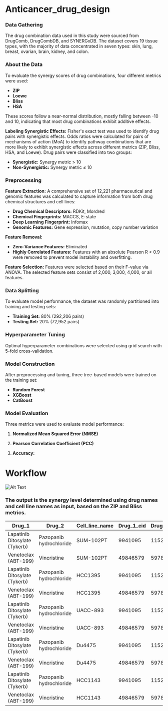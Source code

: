 # Anticancer_drug_design

### Data Gathering
The drug combination data used in this study were sourced from DrugComb, DrugCombDB, and SYNERGxDB. The dataset covers 19 tissue types, with the majority of data concentrated in seven types: skin, lung, breast, ovarian, brain, kidney, and colon.

### About the Data
To evaluate the synergy scores of drug combinations, four different metrics were used:
- **ZIP**
- **Loewe**
- **Bliss**
- **HSA**

These scores follow a near-normal distribution, mostly falling between -10 and 10, indicating that most drug combinations exhibit additive effects.

**Labeling Synergistic Effects:**
Fisher's exact test was used to identify drug pairs with synergistic effects. Odds ratios were calculated for pairs of mechanisms of action (MoA) to identify pathway combinations that are more likely to exhibit synergistic effects across different metrics (ZIP, Bliss, HSA, and Loewe). Drug pairs were classified into two groups:
- **Synergistic:** Synergy metric > 10
- **Non-Synergistic:** Synergy metric ≤ 10

### Preprocessing
**Feature Extraction:**
A comprehensive set of 12,221 pharmaceutical and genomic features was calculated to capture information from both drug chemical structures and cell lines:
- **Drug Chemical Descriptors:** RDKit, Mordred
- **Chemical Fingerprints:** MACCS, E-state
- **Deep Learning Fingerprint:** Infomax
- **Genomic Features:** Gene expression, mutation, copy number variation

**Feature Removal:**
- **Zero-Variance Features:** Eliminated
- **Highly Correlated Features:** Features with an absolute Pearson R > 0.9 were removed to prevent model instability and overfitting.

**Feature Selection:**
Features were selected based on their F-value via ANOVA. The selected feature sets consist of 2,000, 3,000, 4,000, or all features.

### Data Splitting
To evaluate model performance, the dataset was randomly partitioned into training and testing sets:
- **Training Set:** 80% (292,206 pairs)
- **Testing Set:** 20% (72,952 pairs)

### Hyperparameter Tuning
Optimal hyperparameter combinations were selected using grid search with 5-fold cross-validation.

### Model Construction
After preprocessing and tuning, three tree-based models were trained on the training set:
- **Random Forest**
- **XGBoost**
- **CatBoost**

### Model Evaluation
Three metrics were used to evaluate model performance:

1. **Normalized Mean Squared Error (NMSE)**

2. **Pearson Correlation Coefficient (PCC)**

3. **Accuracy:**

# Workflow
![Alt Text](https://github.com/bioclick/Anticancer_drug_design/blob/main/workflow.png)


### The output is the synergy level determined using drug names and cell line names as input, based on the ZIP and Bliss metrics.

| Drug_1 | Drug_2 | Cell_line_name | Drug_1_cid | Drug_2_cid | DepMap_ID | ZIP | Bliss |
| --- | --- | --- | --- | --- | --- | --- | --- |
| Lapatinib Ditosylate (Tykerb) | Pazopanib hydrochloride | SUM-102PT | 9941095 | 11525740 | ACH-001388 | 32.899 | 60.42 |
| Venetoclax (ABT-199) | Vincristine | SUM-102PT | 49846579 | 5978 | ACH-001388 | 31.121 | 30.944 |
| Lapatinib Ditosylate (Tykerb) | Pazopanib hydrochloride | HCC1395 | 9941095 | 11525740 | ACH-000699 | 4.687 | 0.704 |
| Venetoclax (ABT-199) | Vincristine | HCC1395 | 49846579 | 5978 | ACH-000699 | 9.282 | 5.284 |
| Lapatinib Ditosylate (Tykerb) | Pazopanib hydrochloride | UACC-893 | 9941095 | 11525740 | ACH-000554 | 13.59 | 30.787 |
| Venetoclax (ABT-199) | Vincristine | UACC-893 | 49846579 | 5978 | ACH-000554 | 7.393 | 10.184 |
| Lapatinib Ditosylate (Tykerb) | Pazopanib hydrochloride | Du4475 | 9941095 | 11525740 | ACH-000258 | 8.056 | 11.08 |
| Venetoclax (ABT-199) | Vincristine | Du4475 | 49846579 | 5978 | ACH-000258 | 5.27 | 4.266 |
| Lapatinib Ditosylate (Tykerb) | Pazopanib hydrochloride | HCC1143 | 9941095 | 11525740 | ACH-000374 | -2.979 | 12.168 |
| Venetoclax (ABT-199) | Vincristine | HCC1143 | 49846579 | 5978 | ACH-000374 | -2.481 | -0.592 |

